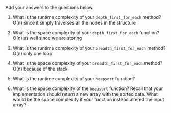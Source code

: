 Add your answers to the questions below.

1. What is the runtime complexity of your `depth_first_for_each` method?
O(n) since it simply traverses all the nodes in the structure
2. What is the space complexity of your `depth_first_for_each` function?
O(n) as well since we are storing
3. What is the runtime complexity of your `breadth_first_for_each` method?
O(n) only one loop
4. What is the space complexity of your `breadth_first_for_each` method?
O(n) because of the stack
5. What is the runtime complexity of your `heapsort` function?

6. What is the space complexity of the `heapsort` function? Recall that your implementation should return a new array with the sorted data. What would be the space complexity if your function instead altered the input array?

